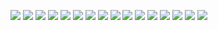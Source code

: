 ![](media/1.jpg) ![](media/2.jpg) ![](media/3.jpg)
![](media/4.jpg) ![](media/5.jpg) ![](media/6.jpg)
![](media/7.jpg) ![](media/8.jpg) ![](media/9.jpg)
![](media/10.jpg) ![](media/11.jpg)
![](media/12.jpg) ![](media/13.jpg) ![](media/14.jpg)
![](media/15.jpg) ![](media/16.jpg)
